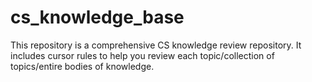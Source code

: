 # cs_knowledge_base
This repository is a comprehensive CS knowledge review repository. It includes cursor rules to help you review each topic/collection of topics/entire bodies of knowledge.
